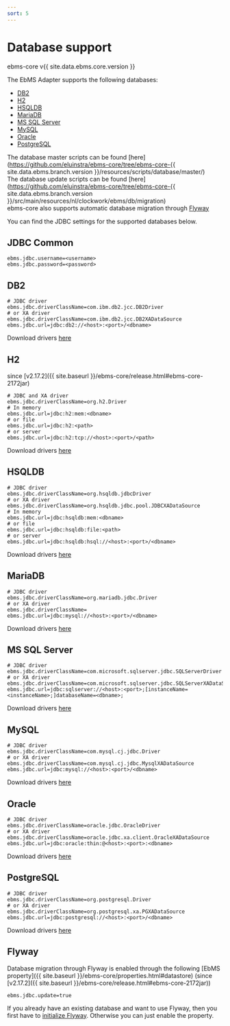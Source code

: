 ```yaml
---
sort: 5
---
```


# Database support

ebms-core v{{ site.data.ebms.core.version }}

The EbMS Adapter supports the following databases:
- [DB2](#db2)
- [H2](#h2)
- [HSQLDB](#hsqldb)
- [MariaDB](#mariadb)
- [MS SQL Server](#ms-sql-server)
- [MySQL](#mysql)
- [Oracle](#oracle)
- [PostgreSQL](#postgresql)

The database master scripts can be found [here](https://github.com/eluinstra/ebms-core/tree/ebms-core-{{ site.data.ebms.branch.version }}/resources/scripts/database/master/)  
The database update scripts can be found [here](https://github.com/eluinstra/ebms-core/tree/ebms-core-{{ site.data.ebms.branch.version }}/src/main/resources/nl/clockwork/ebms/db/migration)  
ebms-core also supports automatic database migration through [Flyway](#flyway)

You can find the JDBC settings for the supported databases below.  

## JDBC Common
```
ebms.jdbc.username=<username>
ebms.jdbc.password=<password>
```
## DB2
```
# JDBC driver
ebms.jdbc.driverClassName=com.ibm.db2.jcc.DB2Driver
# or XA driver
ebms.jdbc.driverClassName=com.ibm.db2.jcc.DB2XADataSource
ebms.jdbc.url=jdbc:db2://<host>:<port>/<dbname>
```
Download drivers [here](https://www.ibm.com/support/pages/db2-jdbc-driver-versions-and-downloads)
## H2
since [v2.17.2]({{ site.baseurl }}/ebms-core/release.html#ebms-core-2172jar)
```
# JDBC and XA driver
ebms.jdbc.driverClassName=org.h2.Driver
# In memory
ebms.jdbc.url=jdbc:h2:mem:<dbname>
# or file
ebms.jdbc.url=jdbc:h2:<path>
# or server
ebms.jdbc.url=jdbc:h2:tcp://<host>:<port>/<path>
```
Download drivers [here](http://www.h2database.com/html/download.html)
## HSQLDB
```
# JDBC driver
ebms.jdbc.driverClassName=org.hsqldb.jdbcDriver
# or XA driver
ebms.jdbc.driverClassName=org.hsqldb.jdbc.pool.JDBCXADataSource
# In memory
ebms.jdbc.url=jdbc:hsqldb:mem:<dbname>
# or file
ebms.jdbc.url=jdbc:hsqldb:file:<path>
# or server
ebms.jdbc.url=jdbc:hsqldb:hsql://<host>:<port>/<dbname>
```
Download drivers [here](https://sourceforge.net/projects/hsqldb/files/hsqldb/)
## MariaDB
```
# JDBC driver
ebms.jdbc.driverClassName=org.mariadb.jdbc.Driver
# or XA driver
ebms.jdbc.driverClassName=
ebms.jdbc.url=jdbc:mysql://<host>:<port>/<dbname>
```
Download drivers [here](https://downloads.mariadb.org/connector-java/)
## MS SQL Server
```
# JDBC driver
ebms.jdbc.driverClassName=com.microsoft.sqlserver.jdbc.SQLServerDriver
# or XA driver
ebms.jdbc.driverClassName=com.microsoft.sqlserver.jdbc.SQLServerXADataSource
ebms.jdbc.url=jdbc:sqlserver://<host>:<port>;[instanceName=<instanceName>;]databaseName=<dbname>;
```
Download drivers [here](https://docs.microsoft.com/en-us/sql/connect/jdbc/download-microsoft-jdbc-driver-for-sql-server?view=sql-server-ver15)
## MySQL
```
# JDBC driver
ebms.jdbc.driverClassName=com.mysql.cj.jdbc.Driver
# or XA driver
ebms.jdbc.driverClassName=com.mysql.cj.jdbc.MysqlXADataSource
ebms.jdbc.url=jdbc:mysql://<host>:<port>/<dbname>
```
Download drivers [here](https://dev.mysql.com/downloads/connector/j/)
## Oracle
```
# JDBC driver
ebms.jdbc.driverClassName=oracle.jdbc.OracleDriver
# or XA driver
ebms.jdbc.driverClassName=oracle.jdbc.xa.client.OracleXADataSource
ebms.jdbc.url=jdbc:oracle:thin:@<host>:<port>:<dbname>
```
Download drivers [here](https://www.oracle.com/database/technologies/appdev/jdbc-downloads.html)
## PostgreSQL
```
# JDBC driver
ebms.jdbc.driverClassName=org.postgresql.Driver
# or XA driver
ebms.jdbc.driverClassName=org.postgresql.xa.PGXADataSource
ebms.jdbc.url=jdbc:postgresql://<host>:<port>/<dbname>
```
Download drivers [here](https://jdbc.postgresql.org/download.html)
## Flyway
Database migration through Flyway is enabled through the following [EbMS property]({{ site.baseurl }}/ebms-core/properties.html#datastore) (since [v2.17.2]({{ site.baseurl }}/ebms-core/release.html#ebms-core-2172jar))
```
ebms.jdbc.update=true
```
If you already have an existing database and want to use Flyway, then you first have to [initialize Flyway](/ebms-admin/database.html#initialize-flyway). Otherwise you can just enable the property.